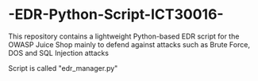 # -EDR-Python-Script-ICT30016-
This repository contains a lightweight Python-based EDR script for the OWASP Juice Shop mainly to defend against attacks such as Brute Force, DOS and SQL Injection attacks

Script is called "edr_manager.py"
